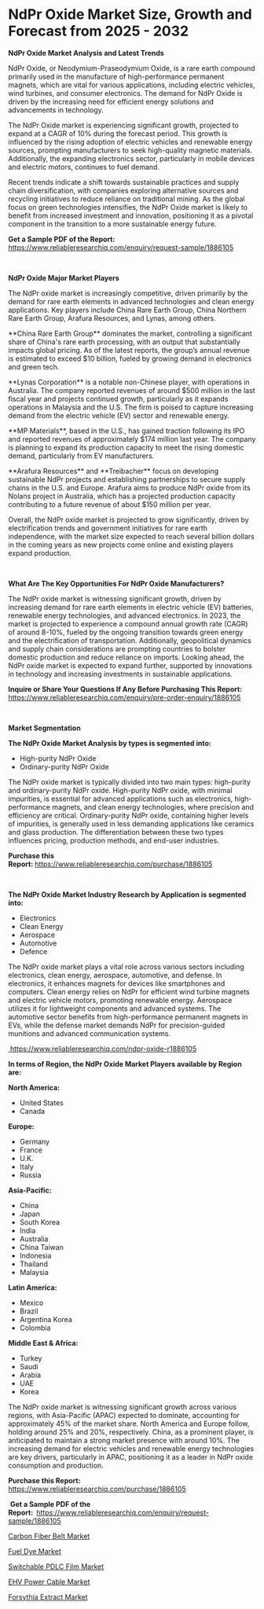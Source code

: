 <p><h1>NdPr Oxide Market Size, Growth and Forecast from 2025 - 2032</h1></p><p><strong>NdPr Oxide Market Analysis and Latest Trends</strong></p>
<p><p>NdPr Oxide, or Neodymium-Praseodymium Oxide, is a rare earth compound primarily used in the manufacture of high-performance permanent magnets, which are vital for various applications, including electric vehicles, wind turbines, and consumer electronics. The demand for NdPr Oxide is driven by the increasing need for efficient energy solutions and advancements in technology.</p><p>The NdPr Oxide market is experiencing significant growth, projected to expand at a CAGR of 10% during the forecast period. This growth is influenced by the rising adoption of electric vehicles and renewable energy sources, prompting manufacturers to seek high-quality magnetic materials. Additionally, the expanding electronics sector, particularly in mobile devices and electric motors, continues to fuel demand.</p><p>Recent trends indicate a shift towards sustainable practices and supply chain diversification, with companies exploring alternative sources and recycling initiatives to reduce reliance on traditional mining. As the global focus on green technologies intensifies, the NdPr Oxide market is likely to benefit from increased investment and innovation, positioning it as a pivotal component in the transition to a more sustainable energy future.</p></p>
<p><strong>Get a Sample PDF of the Report:&nbsp;</strong> <a href="https://www.reliableresearchiq.com/enquiry/request-sample/1886105?utm_campaign=1896&utm_medium=2&utm_source=Github&utm_content=ia&utm_term=02042025&utm_id=ndpr-oxide">https://www.reliableresearchiq.com/enquiry/request-sample/1886105</a></p>
<p>&nbsp;</p>
<p><strong>NdPr Oxide Major Market Players</strong></p>
<p><p>The NdPr oxide market is increasingly competitive, driven primarily by the demand for rare earth elements in advanced technologies and clean energy applications. Key players include China Rare Earth Group, China Northern Rare Earth Group, Arafura Resources, and Lynas, among others.</p><p>**China Rare Earth Group** dominates the market, controlling a significant share of China's rare earth processing, with an output that substantially impacts global pricing. As of the latest reports, the group’s annual revenue is estimated to exceed $10 billion, fueled by growing demand in electronics and green tech.</p><p>**Lynas Corporation** is a notable non-Chinese player, with operations in Australia. The company reported revenues of around $500 million in the last fiscal year and projects continued growth, particularly as it expands operations in Malaysia and the U.S. The firm is poised to capture increasing demand from the electric vehicle (EV) sector and renewable energy.</p><p>**MP Materials**, based in the U.S., has gained traction following its IPO and reported revenues of approximately $174 million last year. The company is planning to expand its production capacity to meet the rising domestic demand, particularly from EV manufacturers.</p><p>**Arafura Resources** and **Treibacher** focus on developing sustainable NdPr projects and establishing partnerships to secure supply chains in the U.S. and Europe. Arafura aims to produce NdPr oxide from its Nolans project in Australia, which has a projected production capacity contributing to a future revenue of about $150 million per year.</p><p>Overall, the NdPr oxide market is projected to grow significantly, driven by electrification trends and government initiatives for rare earth independence, with the market size expected to reach several billion dollars in the coming years as new projects come online and existing players expand production.</p></p>
<p>&nbsp;</p>
<p><strong>What Are The Key Opportunities For NdPr Oxide Manufacturers?</strong></p>
<p><p>The NdPr oxide market is witnessing significant growth, driven by increasing demand for rare earth elements in electric vehicle (EV) batteries, renewable energy technologies, and advanced electronics. In 2023, the market is projected to experience a compound annual growth rate (CAGR) of around 8-10%, fueled by the ongoing transition towards green energy and the electrification of transportation. Additionally, geopolitical dynamics and supply chain considerations are prompting countries to bolster domestic production and reduce reliance on imports. Looking ahead, the NdPr oxide market is expected to expand further, supported by innovations in technology and increasing investments in sustainable applications.</p></p>
<p><strong>Inquire or Share Your Questions If Any Before Purchasing This Report:</strong> <a href="https://www.reliableresearchiq.com/enquiry/pre-order-enquiry/1886105?utm_campaign=1896&utm_medium=2&utm_source=Github&utm_content=ia&utm_term=02042025&utm_id=ndpr-oxide">https://www.reliableresearchiq.com/enquiry/pre-order-enquiry/1886105</a></p>
<p>&nbsp;</p>
<p><strong>Market Segmentation</strong></p>
<p><strong>The NdPr Oxide Market Analysis by types is segmented into:</strong></p>
<p><ul><li>High-purity NdPr Oxide</li><li>Ordinary-purity NdPr Oxide</li></ul></p>
<p><p>The NdPr oxide market is typically divided into two main types: high-purity and ordinary-purity NdPr oxide. High-purity NdPr oxide, with minimal impurities, is essential for advanced applications such as electronics, high-performance magnets, and clean energy technologies, where precision and efficiency are critical. Ordinary-purity NdPr oxide, containing higher levels of impurities, is generally used in less demanding applications like ceramics and glass production. The differentiation between these two types influences pricing, production methods, and end-user industries.</p></p>
<p><strong>Purchase this Report:&nbsp;</strong><a href="https://www.reliableresearchiq.com/purchase/1886105?utm_campaign=1896&utm_medium=2&utm_source=Github&utm_content=ia&utm_term=02042025&utm_id=ndpr-oxide">https://www.reliableresearchiq.com/purchase/1886105</a></p>
<p>&nbsp;</p>
<p><strong>The NdPr Oxide Market Industry Research by Application is segmented into:</strong></p>
<p><ul><li>Electronics</li><li>Clean Energy</li><li>Aerospace</li><li>Automotive</li><li>Defence</li></ul></p>
<p><p>The NdPr oxide market plays a vital role across various sectors including electronics, clean energy, aerospace, automotive, and defense. In electronics, it enhances magnets for devices like smartphones and computers. Clean energy relies on NdPr for efficient wind turbine magnets and electric vehicle motors, promoting renewable energy. Aerospace utilizes it for lightweight components and advanced systems. The automotive sector benefits from high-performance permanent magnets in EVs, while the defense market demands NdPr for precision-guided munitions and advanced communication systems.</p></p>
<p><a href="https://www.reliableresearchiq.com/ndpr-oxide-r1886105?utm_campaign=1896&utm_medium=2&utm_source=Github&utm_content=ia&utm_term=02042025&utm_id=ndpr-oxide">&nbsp;https://www.reliableresearchiq.com/ndpr-oxide-r1886105</a></p>
<p><strong>In terms of Region, the NdPr Oxide Market Players available by Region are:</strong></p>
<p>
    <p> <strong> North America: </strong>
        <ul>
            <li>United States</li>
            <li>Canada</li>
        </ul>
        </p> 
    <p> <strong> Europe: </strong>
        <ul>
            <li>Germany</li>
            <li>France</li>
            <li>U.K.</li>
            <li>Italy</li>
            <li>Russia</li>
        </ul>
        </p> 
    <p> <strong> Asia-Pacific: </strong>
        <ul>
            <li>China</li>
            <li>Japan</li>
            <li>South Korea</li>
            <li>India</li>
            <li>Australia</li>
            <li>China Taiwan</li>
            <li>Indonesia</li>
            <li>Thailand</li>
            <li>Malaysia</li>
        </ul>
        </p> 
    <p> <strong> Latin America: </strong>
        <ul>
            <li>Mexico</li>
            <li>Brazil</li>
            <li>Argentina Korea</li>
            <li>Colombia</li>
        </ul>
        </p> 
    <p> <strong> Middle East & Africa: </strong>
        <ul>
            <li>Turkey</li>
            <li>Saudi</li>
            <li>Arabia</li>
            <li>UAE</li>
            <li>Korea</li>
        </ul>
    </p>
    </p>
<p><p>The NdPr oxide market is witnessing significant growth across various regions, with Asia-Pacific (APAC) expected to dominate, accounting for approximately 45% of the market share. North America and Europe follow, holding around 25% and 20%, respectively. China, as a prominent player, is anticipated to maintain a strong market presence with around 10%. The increasing demand for electric vehicles and renewable energy technologies are key drivers, particularly in APAC, positioning it as a leader in NdPr oxide consumption and production.</p></p>
<p><strong>Purchase this Report: </strong><a href="https://www.reliableresearchiq.com/purchase/1886105?utm_campaign=1896&utm_medium=2&utm_source=Github&utm_content=ia&utm_term=02042025&utm_id=ndpr-oxide">https://www.reliableresearchiq.com/purchase/1886105</a></p>
<p>&nbsp;<strong>Get a Sample PDF of the Report:&nbsp;&nbsp;</strong><a href="https://www.reliableresearchiq.com/enquiry/request-sample/1886105?utm_campaign=1896&utm_medium=2&utm_source=Github&utm_content=ia&utm_term=02042025&utm_id=ndpr-oxide">https://www.reliableresearchiq.com/enquiry/request-sample/1886105</a></p>
<p><strong></strong></p>
<p><p><a href="https://github.com/meenafadilkh/Market-Research-Report-List-1/blob/main/carbon-fiber-belt-market.md?utm_campaign=1896&utm_medium=2&utm_source=Github&utm_content=ia&utm_term=02042025&utm_id=ndpr-oxide">Carbon Fiber Belt Market</a></p><p><a href="https://github.com/pupunhez/Market-Research-Report-List-1/blob/main/fuel-dye-market.md?utm_campaign=1896&utm_medium=2&utm_source=Github&utm_content=ia&utm_term=02042025&utm_id=ndpr-oxide">Fuel Dye Market</a></p><p><a href="https://github.com/roceljiabur/Market-Research-Report-List-1/blob/main/switchable-pdlc-film-market.md?utm_campaign=1896&utm_medium=2&utm_source=Github&utm_content=ia&utm_term=02042025&utm_id=ndpr-oxide">Switchable PDLC Film Market</a></p><p><a href="https://github.com/gaiusmelyna/Market-Research-Report-List-1/blob/main/ehv-power-cable-market.md?utm_campaign=1896&utm_medium=2&utm_source=Github&utm_content=ia&utm_term=02042025&utm_id=ndpr-oxide">EHV Power Cable Market</a></p><p><a href="https://github.com/safurdorthu8/Market-Research-Report-List-1/blob/main/forsythia-extract-market.md?utm_campaign=1896&utm_medium=2&utm_source=Github&utm_content=ia&utm_term=02042025&utm_id=ndpr-oxide">Forsythia Extract Market</a></p></p>
